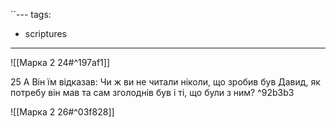 ``---
tags:
  - scriptures
---

![[Марка 2 24#^197af1]]

25 А Він їм відказав: Чи ж ви не читали ніколи, що зробив був Давид, як потребу він мав та сам зголоднів був і ті, що були з ним? ^92b3b3

![[Марка 2 26#^03f828]]

